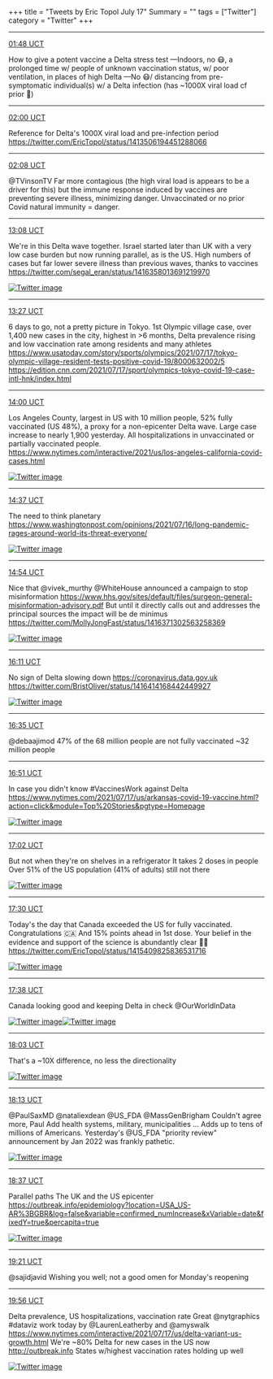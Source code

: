 +++
title = "Tweets by Eric Topol July 17"
Summary = ""
tags = ["Twitter"]
category = "Twitter"
+++


---

<a href="https://twitter.com/erictopol/status/1416213177398743049" target="_blank" rel="noreferer">01:48 UCT</a>

How to give a potent vaccine a Delta stress test
—Indoors, no 😷, a prolonged time w/ people of unknown vaccination status, w/ poor ventilation, in places of high Delta
—No 😷/ distancing from pre-symptomatic individual(s) w/ a Delta infection (has ~1000X viral load cf prior 🦠)



---

<a href="https://twitter.com/erictopol/status/1416216234111037444" target="_blank" rel="noreferer">02:00 UCT</a>

Reference for Delta's 1000X viral load and pre-infection period 
https://twitter.com/EricTopol/status/1413506194451288066



---

<a href="https://twitter.com/erictopol/status/1416218280839335938" target="_blank" rel="noreferer">02:08 UCT</a>

@TVinsonTV Far more contagious (the high viral load is appears to be a driver for this) but the immune response induced by vaccines are preventing severe illness, minimizing danger. 
Unvaccinated or no prior Covid natural immunity = danger.



---

<a href="https://twitter.com/erictopol/status/1416384341333090304" target="_blank" rel="noreferer">13:08 UCT</a>

We're in this Delta wave together.
Israel started later than UK with a very low case burden but now running parallel, as is the US. High numbers of cases but far lower severe illness than previous waves, thanks to vaccines  https://twitter.com/segal_eran/status/1416358013691219970

<a href="E6gATZ7UYAAwg25.jpg"  ><img src="E6gATZ7UYAAwg25.jpg" alt="Twitter image" ></img></a>

---

<a href="https://twitter.com/erictopol/status/1416389192125280260" target="_blank" rel="noreferer">13:27 UCT</a>

6 days to go, not a pretty picture in Tokyo.  1st Olympic village case, over 1,400 new cases in the city, highest in &gt;6 months, Delta prevalence rising and low vaccination rate among residents and many athletes
https://www.usatoday.com/story/sports/olympics/2021/07/17/tokyo-olympic-village-resident-tests-positive-covid-19/8000632002/5 
https://edition.cnn.com/2021/07/17/sport/olympics-tokyo-covid-19-case-intl-hnk/index.html



---

<a href="https://twitter.com/erictopol/status/1416397310448201730" target="_blank" rel="noreferer">14:00 UCT</a>

Los Angeles County, largest in US with 10 million people, 52% fully vaccinated (US 48%), a proxy for a non-epicenter Delta wave. Large case increase to nearly 1,900 yesterday. All hospitalizations in unvaccinated or partially vaccinated people. https://www.nytimes.com/interactive/2021/us/los-angeles-california-covid-cases.html 

<a href="E6gM5c4VkAwo_Y0.jpg"  ><img src="E6gM5c4VkAwo_Y0.jpg" alt="Twitter image" ></img></a>

---

<a href="https://twitter.com/erictopol/status/1416406598788866049" target="_blank" rel="noreferer">14:37 UCT</a>

The need to think planetary
https://www.washingtonpost.com/opinions/2021/07/16/long-pandemic-rages-around-world-its-threat-everyone/ 

<a href="E6gWNNiVgAAuxgN.jpg"  ><img src="E6gWNNiVgAAuxgN.jpg" alt="Twitter image" ></img></a>

---

<a href="https://twitter.com/erictopol/status/1416410895962435585" target="_blank" rel="noreferer">14:54 UCT</a>

Nice that @vivek_murthy @WhiteHouse announced a campaign to stop misinformation https://www.hhs.gov/sites/default/files/surgeon-general-misinformation-advisory.pdf
But until it directly calls out and addresses the principal sources the impact will be de minimus  https://twitter.com/MollyJongFast/status/1416371302563258369

<a href="E6gZ37QVcAIk6af.jpg"  ><img src="E6gZ37QVcAIk6af.jpg" alt="Twitter image" ></img></a>

---

<a href="https://twitter.com/erictopol/status/1416430341024206848" target="_blank" rel="noreferer">16:11 UCT</a>

No sign of Delta slowing down
https://coronavirus.data.gov.uk  https://twitter.com/BristOliver/status/1416414168442449927

<a href="E6grbbhUcAUutHq.jpg"  ><img src="E6grbbhUcAUutHq.jpg" alt="Twitter image" ></img></a>

---

<a href="https://twitter.com/erictopol/status/1416436527127695360" target="_blank" rel="noreferer">16:35 UCT</a>

@debaajimod 47% of the 68 million people are not fully vaccinated
~32 million people



---

<a href="https://twitter.com/erictopol/status/1416440546445316102" target="_blank" rel="noreferer">16:51 UCT</a>

In case you didn't know
#VaccinesWork against Delta
https://www.nytimes.com/2021/07/17/us/arkansas-covid-19-vaccine.html?action=click&module=Top%20Stories&pgtype=Homepage 

<a href="E6g09ZiVgAIOED7.jpg"  ><img src="E6g09ZiVgAIOED7.jpg" alt="Twitter image" ></img></a>

---

<a href="https://twitter.com/erictopol/status/1416443085798526976" target="_blank" rel="noreferer">17:02 UCT</a>

But not when they're on shelves in a refrigerator
It takes 2 doses in people 
Over 51% of the US population (41% of adults) still not there 

<a href="E6g2r9yVkAEeXOE.jpg"  ><img src="E6g2r9yVkAEeXOE.jpg" alt="Twitter image" ></img></a>

---

<a href="https://twitter.com/erictopol/status/1416450150705164288" target="_blank" rel="noreferer">17:30 UCT</a>

Today's the day that Canada exceeded the US for fully vaccinated. Congratulations 🇨🇦
And 15% points ahead in 1st dose.
Your belief in the evidence and support of the science is abundantly clear 👋👋  https://twitter.com/EricTopol/status/1415409825836531716

<a href="E6g8vbBUUAMgQEg.jpg"  ><img src="E6g8vbBUUAMgQEg.jpg" alt="Twitter image" ></img></a>

---

<a href="https://twitter.com/erictopol/status/1416452236163444737" target="_blank" rel="noreferer">17:38 UCT</a>

Canada looking good and keeping Delta in check 
@OurWorldInData 

<a href="E6g_VkEVoAAvRoI.jpg"  ><img src="E6g_VkEVoAAvRoI.jpg" alt="Twitter image" ></img></a><a href="E6g_vDdUcAESp4b.jpg"  ><img src="E6g_vDdUcAESp4b.jpg" alt="Twitter image" ></img></a>

---

<a href="https://twitter.com/erictopol/status/1416458676638916614" target="_blank" rel="noreferer">18:03 UCT</a>

That's a ~10X difference, no less the directionality 

<a href="E6hFoKsVIAAAyeJ.jpg"  ><img src="E6hFoKsVIAAAyeJ.jpg" alt="Twitter image" ></img></a>

---

<a href="https://twitter.com/erictopol/status/1416461183784132609" target="_blank" rel="noreferer">18:13 UCT</a>

@PaulSaxMD @nataliexdean @US_FDA @MassGenBrigham Couldn't agree more, Paul
Add health systems, military, municipalities ... 
Adds up to tens of millions of Americans.
Yesterday's  @US_FDA "priority review" announcement by Jan 2022 was frankly pathetic. 

<a href="E6hHqy6UUAEXa09.jpg"  ><img src="E6hHqy6UUAEXa09.jpg" alt="Twitter image" ></img></a>

---

<a href="https://twitter.com/erictopol/status/1416467052227796992" target="_blank" rel="noreferer">18:37 UCT</a>

Parallel paths 
The UK and the US epicenter
https://outbreak.info/epidemiology?location=USA_US-AR%3BGBR&log=false&variable=confirmed_numIncrease&xVariable=date&fixedY=true&percapita=true 

<a href="E6hNQ-AVIAA2jiL.jpg"  ><img src="E6hNQ-AVIAA2jiL.jpg" alt="Twitter image" ></img></a>

---

<a href="https://twitter.com/erictopol/status/1416478107779756032" target="_blank" rel="noreferer">19:21 UCT</a>

@sajidjavid Wishing you well; not a good omen for Monday's reopening



---

<a href="https://twitter.com/erictopol/status/1416486898516652034" target="_blank" rel="noreferer">19:56 UCT</a>

Delta prevalence, US hospitalizations, vaccination rate
Great @nytgraphics #dataviz work today by @LaurenLeatherby and @amyswalk 
https://www.nytimes.com/interactive/2021/07/17/us/delta-variant-us-growth.html
We're ~80% Delta for new cases in the US now http://outbreak.info States w/highest vaccination rates holding up well 

<a href="E6heyyJVIAAdA6A.jpg"  ><img src="E6heyyJVIAAdA6A.jpg" alt="Twitter image" ></img></a>